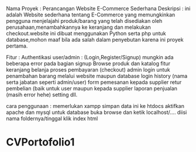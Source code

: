 Nama Proyek : Perancangan Website E-Commerce Sederhana
Deskripsi :
ini adalah Website sederhana tentang E-Commerce yang memungkinkan pengguna menjelajahi produk/barang
yang telah disediakan oleh perusahaan,menambahkannya ke keranjang dan melakukan checkout.website ini
dibuat menggunakan Python serta php untuk database,mohon maaf bila ada salah dalam penyebutan karena ini proyek pertama.

Fitur : 
Authentikasi user/admin : (Login,Register/Signup) mungkin ada beberapa error pada bagian signup
Browse produk dan katalog
fitur keranjang belanja
proses pembayaran (checkout)
admin login untuk penambahan barang melalui website maupun database
login history (nama serta jabatan seperti admin/user)
form pemesanan kepada supplier
retur pembelian (baik untuk user maupun kepada supplier
laporan penjualan (masih error hehe)
setting dll.

cara penggunaan :
memerlukan xampp
simpan data ini ke htdocs
aktifkan apache dan mysql untuk database
buka browse dan ketik localhost/.... diisi nama foldernya/tinggal klik index html

# CVPortofolio1
